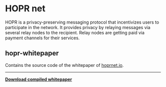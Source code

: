 # HOPR net

HOPR is a privacy-preserving messaging protocol that incentivizes users to participate in the network. It provides privacy by relaying messages via several relay nodes to the recipient. Relay nodes are getting paid via payment channels for their services.

## hopr-whitepaper

Contains the source code of the whitepaper of [hoprnet.io](https://hoprnet.io).

---

[**Download compiled whitepaper**](./HOPR___a_Decentralized_and_Metadata_Private_Messaging_Protocol_with_Incentives.pdf)
